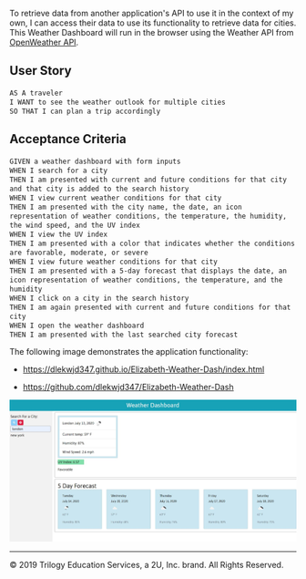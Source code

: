 To retrieve data from another application's API to use it in the context of my own, I can access their data to use its functionality to retrieve data for cities. 
This Weather Dashboard will run in the browser using the Weather API from [OpenWeather API](https://openweathermap.org/api).

## User Story

```
AS A traveler
I WANT to see the weather outlook for multiple cities
SO THAT I can plan a trip accordingly
```

## Acceptance Criteria

```
GIVEN a weather dashboard with form inputs
WHEN I search for a city
THEN I am presented with current and future conditions for that city and that city is added to the search history
WHEN I view current weather conditions for that city
THEN I am presented with the city name, the date, an icon representation of weather conditions, the temperature, the humidity, the wind speed, and the UV index
WHEN I view the UV index
THEN I am presented with a color that indicates whether the conditions are favorable, moderate, or severe
WHEN I view future weather conditions for that city
THEN I am presented with a 5-day forecast that displays the date, an icon representation of weather conditions, the temperature, and the humidity
WHEN I click on a city in the search history
THEN I am again presented with current and future conditions for that city
WHEN I open the weather dashboard
THEN I am presented with the last searched city forecast
```

The following image demonstrates the application functionality:

* https://dlekwjd347.github.io/Elizabeth-Weather-Dash/index.html

* https://github.com/dlekwjd347/Elizabeth-Weather-Dash

![deployed URL](https://github.com/dlekwjd347/Elizabeth-Weather-Dash/blob/master/Assets/images/Capture.JPG)
- - -
© 2019 Trilogy Education Services, a 2U, Inc. brand. All Rights Reserved.
